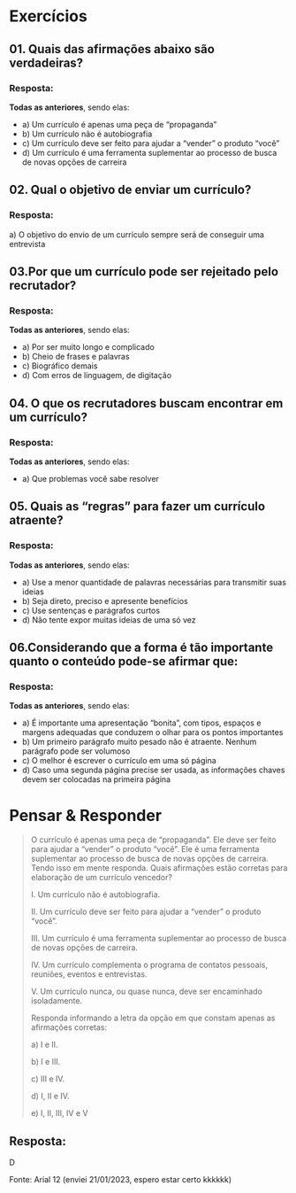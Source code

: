 # Exercícios


## 01. Quais das afirmações abaixo são verdadeiras?

### Resposta:
**Todas as anteriores**, sendo elas:
- a) ​Um currículo é apenas uma peça de “propaganda”
- b) ​Um currículo não é autobiografia
- c) ​Um currículo deve ser feito para ajudar a “vender” o produto “você”
- d) Um currículo é uma ferramenta suplementar ao processo de busca de novas opções de carreira


## 02. ​Qual o objetivo de enviar um currículo?

### Resposta:
a) ​O objetivo do envio de um currículo sempre será de conseguir uma entrevista


## 03. ​Por que um currículo pode ser rejeitado pelo recrutador?

### Resposta:
**Todas as anteriores**, sendo elas:
- a) ​Por ser muito longo e complicado
- b) ​Cheio de frases e palavras
- c) ​Biográfico demais
- d) ​Com erros de linguagem, de digitação


## 04. ​ O que os recrutadores buscam encontrar em um currículo?

### Resposta:
**Todas as anteriores**, sendo elas:
- a) ​Que problemas você sabe resolver


## 05. ​Quais as “regras” para fazer um currículo atraente?

### Resposta:
**Todas as anteriores**, sendo elas:
- a) ​Use a menor quantidade de palavras necessárias para transmitir suas ideias
- b) ​Seja direto, preciso e apresente benefícios
- c) ​Use sentenças e parágrafos curtos
- d) ​Não tente expor muitas ideias de uma só vez


## 06. ​Considerando que a forma é tão importante quanto o conteúdo pode-se afirmar que:

### Resposta:
**Todas as anteriores**, sendo elas:
- a) ​É importante uma apresentação “bonita”, com tipos, espaços e margens adequadas que conduzem o olhar para os pontos importantes
- b) Um primeiro parágrafo muito pesado não é atraente. Nenhum parágrafo pode ser volumoso
- c) O melhor é escrever o currículo em uma só página
- d) Caso uma segunda página precise ser usada, as informações chaves devem ser colocadas na primeira página


# Pensar & Responder

> O currículo é apenas uma peça de “propaganda”. Ele deve ser feito para ajudar a “vender” o produto “você”. Ele é uma ferramenta suplementar ao processo de busca de novas opções de carreira. Tendo isso em mente responda. Quais afirmações estão corretas para elaboração de um currículo vencedor?
>
> I. Um currículo não é autobiografia.
>
> II. Um currículo deve ser feito para ajudar a “vender” o produto “você”.
>
> III. Um currículo é uma ferramenta suplementar ao processo de busca de novas opções de carreira.
>
> IV. Um currículo complementa o programa de contatos pessoais, reuniões, eventos e entrevistas.
>
> V. Um currículo nunca, ou quase nunca, deve ser encaminhado isoladamente.
>
>Responda informando a letra da opção em que constam apenas as afirmações corretas:
> 
> a) I e II.
>
> b) I e III.
>
> c) III e IV.
>
> d) I, II e IV.
>
> e) I, II, III, IV e V

## Resposta:

D

Fonte: Arial 12 (enviei 21/01/2023, espero estar certo kkkkkk)